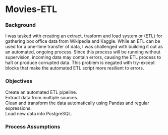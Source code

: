 # Movies-ETL

### Background

I was tasked with creating an extract, trasform and load system or (ETL) for gathering box office data from Wikipedia and Kaggle. While an ETL can be used for a one-time transfer of data, I was challenged with building it out as an automated, ongoing process. Since this process will be running without supervision, incoming data may contain errors, causing the ETL process to halt or produce corrupted data. This problem is negated with try-except blocks that make the automated ETL script more resilient to errors.

### Objectives

Create an automated ETL pipeline. <br /> 
Extract data from multiple sources. <br /> 
Clean and transform the data automatically using Pandas and regular expressions. <br /> 
Load new data into PostgreSQL. <br /> 

### Process Assumptions 
